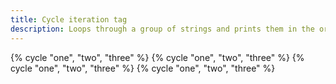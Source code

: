 ```yaml
---
title: Cycle iteration tag
description: Loops through a group of strings and prints them in the order that they were passed as arguments. Each time cycle is called, the next string argument is printed.
---
```

{% cycle "one", "two", "three" %}
{% cycle "one", "two", "three" %}
{% cycle "one", "two", "three" %}
{% cycle "one", "two", "three" %}